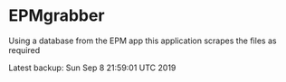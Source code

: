# EPMgrabber
Using a database from the EPM app this application scrapes the files as required


Latest backup: Sun Sep 8 21:59:01 UTC 2019
